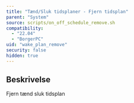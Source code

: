 ```yaml
---
title: "Tænd/Sluk tidsplaner - Fjern tidsplan"
parent: "System"
source: scripts/on_off_schedule_remove.sh
compatibility:
  - "22.04"
  - "BorgerPC"
uid: "wake_plan_remove"
security: false
hidden: true
---
```


## Beskrivelse

Fjern tænd sluk tidsplan
